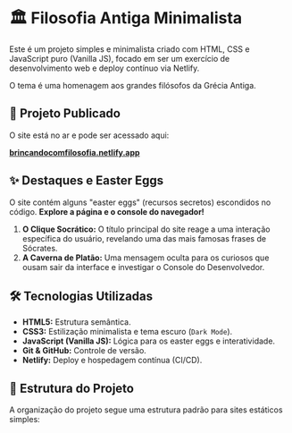# 🏛️ Filosofia Antiga Minimalista

Este é um projeto simples e minimalista criado com HTML, CSS e JavaScript puro (Vanilla JS), focado em ser um exercício de desenvolvimento web e deploy contínuo via Netlify.

O tema é uma homenagem aos grandes filósofos da Grécia Antiga.

## 🔗 Projeto Publicado

O site está no ar e pode ser acessado aqui:

**[brincandocomfilosofia.netlify.app](https://brincandocomfilosofia.netlify.app)**

## ✨ Destaques e Easter Eggs

O site contém alguns "easter eggs" (recursos secretos) escondidos no código. **Explore a página e o console do navegador!**

1.  **O Clique Socrático:** O título principal do site reage a uma interação específica do usuário, revelando uma das mais famosas frases de Sócrates.
2.  **A Caverna de Platão:** Uma mensagem oculta para os curiosos que ousam sair da interface e investigar o Console do Desenvolvedor.

## 🛠️ Tecnologias Utilizadas

- **HTML5:** Estrutura semântica.
- **CSS3:** Estilização minimalista e tema escuro (`Dark Mode`).
- **JavaScript (Vanilla JS):** Lógica para os easter eggs e interatividade.
- **Git & GitHub:** Controle de versão.
- **Netlify:** Deploy e hospedagem contínua (CI/CD).

## 📂 Estrutura do Projeto

A organização do projeto segue uma estrutura padrão para sites estáticos simples:
